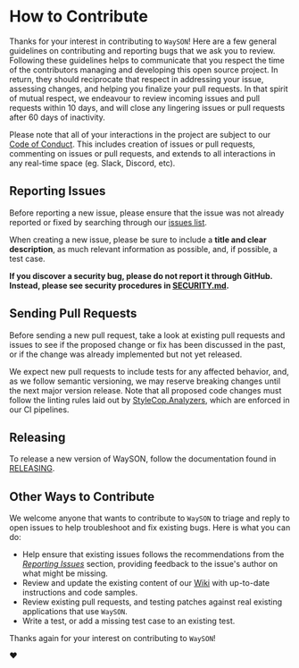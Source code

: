 # How to Contribute

Thanks for your interest in contributing to `WaySON`! Here are a few general guidelines on contributing and
reporting bugs that we ask you to review. Following these guidelines helps to communicate that you respect the time of
the contributors managing and developing this open source project. In return, they should reciprocate that respect in
addressing your issue, assessing changes, and helping you finalize your pull requests. In that spirit of mutual respect,
we endeavour to review incoming issues and pull requests within 10 days, and will close any lingering issues or pull
requests after 60 days of inactivity.

Please note that all of your interactions in the project are subject to our [Code of Conduct](CODE_OF_CONDUCT.md). This
includes creation of issues or pull requests, commenting on issues or pull requests, and extends to all interactions in
any real-time space (eg. Slack, Discord, etc).

## Reporting Issues

Before reporting a new issue, please ensure that the issue was not already reported or fixed by searching through our
[issues list](https://github.com/wayfair-incubator/wayfair-text-json/issues).

When creating a new issue, please be sure to include a **title and clear description**, as much relevant information as
possible, and, if possible, a test case.

**If you discover a security bug, please do not report it through GitHub. Instead, please see security procedures in
[SECURITY.md](SECURITY.md).**

## Sending Pull Requests

Before sending a new pull request, take a look at existing pull requests and issues to see if the proposed change or fix
has been discussed in the past, or if the change was already implemented but not yet released.

We expect new pull requests to include tests for any affected behavior, and, as we follow semantic versioning, we may
reserve breaking changes until the next major version release. Note that all proposed code changes must follow the
linting rules laid out by [StyleCop.Analyzers](https://github.com/DotNetAnalyzers/StyleCopAnalyzers), which are enforced
in our CI pipelines.

## Releasing

To release a new version of WaySON, follow the documentation found in [RELEASING](RELEASING.md).

## Other Ways to Contribute

We welcome anyone that wants to contribute to `WaySON` to triage and reply to open issues to help troubleshoot
and fix existing bugs. Here is what you can do:

- Help ensure that existing issues follows the recommendations from the _[Reporting Issues](#reporting-issues)_ section,
  providing feedback to the issue's author on what might be missing.
- Review and update the existing content of our [Wiki](https://github.com/wayfair-incubator/wayfair-text-json/wiki) with up-to-date
  instructions and code samples.
- Review existing pull requests, and testing patches against real existing applications that use `WaySON`.
- Write a test, or add a missing test case to an existing test.

Thanks again for your interest on contributing to `WaySON`!

:heart:
